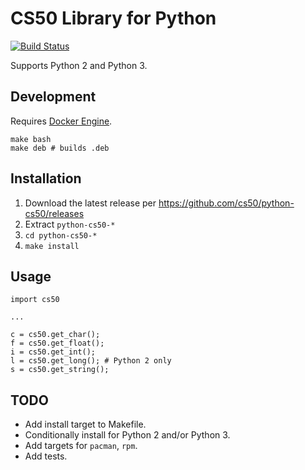 # CS50 Library for Python

[![Build Status](https://travis-ci.org/cs50/python-cs50.svg?branch=master)](https://travis-ci.org/cs50/python-cs50)

Supports Python 2 and Python 3.

## Development

Requires [Docker Engine](https://docs.docker.com/engine/installation/).

    make bash
    make deb # builds .deb

## Installation

1. Download the latest release per https://github.com/cs50/python-cs50/releases
1. Extract `python-cs50-*`
1. `cd python-cs50-*`
1. `make install`

## Usage

    import cs50

    ...

    c = cs50.get_char();
    f = cs50.get_float();
    i = cs50.get_int();
    l = cs50.get_long(); # Python 2 only
    s = cs50.get_string();

## TODO

* Add install target to Makefile.
* Conditionally install for Python 2 and/or Python 3.
* Add targets for `pacman`, `rpm`.
* Add tests.

